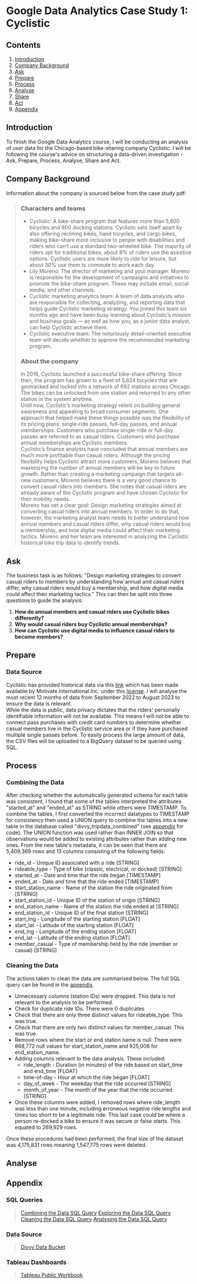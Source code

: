 # Google Data Analytics Case Study 1: Cyclistic

## Contents
1. [Introduction](https://github.com/bennyboy230602/Google-Data-Analytics-Case-Study/blob/main/README.md#introduction)
2. [Company Background](https://github.com/bennyboy230602/Google-Data-Analytics-Case-Study/blob/main/README.md#company-background)
3. [Ask](https://github.com/bennyboy230602/Google-Data-Analytics-Case-Study/blob/main/README.md#ask)
4. [Prepare](https://github.com/bennyboy230602/Google-Data-Analytics-Case-Study/blob/main/README.md#prepare)
5. [Process](https://github.com/bennyboy230602/Google-Data-Analytics-Case-Study/blob/main/README.md#process)
6. [Analyse](https://github.com/bennyboy230602/Google-Data-Analytics-Case-Study/blob/main/README.md#analyse)
7. [Share](https://github.com/bennyboy230602/Google-Data-Analytics-Case-Study/blob/main/README.md#share)
8. [Act](https://github.com/bennyboy230602/Google-Data-Analytics-Case-Study/blob/main/README.md#act)
9. [Appendix](https://github.com/bennyboy230602/Google-Data-Analytics-Case-Study/blob/main/README.md#appendix)

## Introduction
To finish the Google Data Analytics course, I will be conducting an analysis of user data for the Chicago-based bike-sharing company Cyclistic. I will be following the course's advice on structuring a data-driven investigation - Ask, Prepare, Process, Analyse, Share and Act.

## Company Background  
Information about the company is sourced below from the case study pdf:
>### Characters and teams
>* Cyclistic: A bike-share program that features more than 5,800 bicycles and 600 docking stations. Cyclistic sets itself apart
by also offering reclining bikes, hand tricycles, and cargo bikes, making bike-share more inclusive to people with disabilities
and riders who can’t use a standard two-wheeled bike. The majority of riders opt for traditional bikes; about 8% of riders use
the assistive options. Cyclistic users are more likely to ride for leisure, but about 30% use them to commute to work each
day.  
>* Lily Moreno: The director of marketing and your manager. Moreno is responsible for the development of campaigns and
initiatives to promote the bike-share program. These may include email, social media, and other channels.  
>* Cyclistic marketing analytics team: A team of data analysts who are responsible for collecting, analyzing, and reporting
data that helps guide Cyclistic marketing strategy. You joined this team six months ago and have been busy learning about
Cyclistic’s mission and business goals — as well as how you, as a junior data analyst, can help Cyclistic achieve them.  
>* Cyclistic executive team: The notoriously detail-oriented executive team will decide whether to approve the
recommended marketing program.  
>### About the company  
>In 2016, Cyclistic launched a successful bike-share offering. Since then, the program has grown to a fleet of 5,824 bicycles that are
geotracked and locked into a network of 692 stations across Chicago. The bikes can be unlocked from one station and returned to
any other station in the system anytime.  
>Until now, Cyclistic’s marketing strategy relied on building general awareness and appealing to broad consumer segments. One
approach that helped make these things possible was the flexibility of its pricing plans: single-ride passes, full-day passes, and
annual memberships. Customers who purchase single-ride or full-day passes are referred to as casual riders. Customers who
purchase annual memberships are Cyclistic members.  
>Cyclistic’s finance analysts have concluded that annual members are much more profitable than casual riders. Although the pricing
flexibility helps Cyclistic attract more customers, Moreno believes that maximizing the number of annual members will be key to
future growth. Rather than creating a marketing campaign that targets all-new customers, Moreno believes there is a very good
chance to convert casual riders into members. She notes that casual riders are already aware of the Cyclistic program and have
chosen Cyclistic for their mobility needs.  
>Moreno has set a clear goal: Design marketing strategies aimed at converting casual riders into annual members. In order to do
that, however, the marketing analyst team needs to better understand how annual members and casual riders differ, why casual
riders would buy a membership, and how digital media could affect their marketing tactics. Moreno and her team are interested in
analyzing the Cyclistic historical bike trip data to identify trends.

## Ask
The business task is as follows: "Design marketing strategies to convert casual riders to members by understanding how annual and casual riders differ, why casual riders would buy a membership, and how digital media could affect their marketing tactics." This can then be split into three questions to guide the analysis:
1. **How do annual members and casual riders use Cyclistic bikes differently?**
2. **Why would casual riders buy Cyclistic annual memberships?**
3. **How can Cyclistic use digital media to influence casual riders to become members?**

## Prepare  
### Data Source  
Cyclistic has provided historical data via this [link](https://divvy-tripdata.s3.amazonaws.com/index.html) which has been made available by Motivate International Inc. under this [license](https://divvybikes.com/data-license-agreement). I will analyse the most recent 12 months of data from September 2022 to August 2023 to ensure the data is relevant.  
While the data is public, data privacy dictates that the riders' personally identifiable information will not be available. This means I will not be able to connect pass purchases with credit card numbers to determine whether casual members live in the Cyclistic service area or if they have purchased multiple single passes before. To easily process the large amount of data, the CSV files will be uploaded to a BigQuery dataset to be queried using SQL. 
  
## Process  
### Combining the Data  
After checking whether the automatically generated schema for each table was consistent, I found that some of the tables interpreted the attributes "started_at" and "ended_at" as STRING while others were TIMESTAMP. To combine the tables, I first converted the incorrect datatypes to TIMESTAMP for consistency then used a UNION query to combine the tables into a new table in the database called "divvy_tripdata_combined" (see [appendix](https://github.com/bennyboy230602/Google-Data-Analytics-Case-Study/blob/main/README.md#appendix) for code). The UNION function was used rather than INNER JOIN so that observations would be added to existing attributes rather than adding new ones. From the new table's metadata, it can be seen that there are 
5,409,369 rows and 13 columns consisting of the following fields:

* ride_id - Unique ID associated with a ride [STRING]
* rideable_type - Type of bike (classic, electrical, or docked) [STRING]
* started_at - Date and time that the ride began [TIMESTAMP]
* ended_at - Date and time that the ride ended [TIMESTAMP]
* start_station_name - Name of the station the ride originated from [STRING]
* start_station_id - Unique ID of the station of origin [STRING]
* end_station_name - Name of the station the ride ended at [STRING]
* end_station_id - Unique ID of the final station [STRING]
* start_lng - Longitude of the starting station [FLOAT]
* start_lat - Latitude of the starting station [FLOAT]
* end_lng - Longitude of the ending station [FLOAT]
* end_lat - Latitude of the ending station [FLOAT]
* member_casual - Type of membership held by the ride (member or casual) [STRING]

### Cleaning the Data  
The actions taken to clean the data are summarised below. The full SQL query can be found in the [appendix](https://github.com/bennyboy230602/Google-Data-Analytics-Case-Study/blob/main/README.md#appendix).
* Unnecessary columns (station IDs) were dropped. This data is not relevant to the analysis to be performed.
* Check for duplicate ride IDs. There were 0 duplicates
* Check that there are only three distinct values for rideable_type. This was true.
* Check that there are only two distinct values for member_casual. This was true.
* Remove rows where the start or end station name is null. There were 868,772 null values for start_station_name and 925,008 for end_station_name.
* Adding columns relevant to the data analysis. These included:
  - ride_length - Duration (in minutes) of the ride based on start_time and end_time [FLOAT]
  - time-of-day - Hour at which the ride began [FLOAT]
  - day_of_week - The weekday that the ride occurred [STRING]
  - month_of_year - The month of the year that the ride occurred [STRING]
* Once these columns were added, I removed rows where ride_length was less than one minute, including erroneous negative ride lengths and times too short to be a legitimate ride. This last case could be where a person re-docked a bike to ensure it was secure or false starts. This equated to 269,929 rows.

Once these procedures had been performed, the final size of the dataset was 4,175,831 rows meaning 1,547,775 rows were deleted.

## Analyse


## Appendix
### SQL Queries
>[Combining the Data SQL Query](https://github.com/bennyboy230602/Google-Data-Analytics-Case-Study/blob/main/combining_data.sql)
>[Exploring the Data SQL Query](https://github.com/bennyboy230602/Google-Data-Analytics-Case-Study/blob/main/exploring_data.sql)
>[Cleaning the Data SQL Query](https://github.com/bennyboy230602/Google-Data-Analytics-Case-Study/blob/main/cleaning_data.sql)
>[Analysing the Data SQL Query](https://github.com/bennyboy230602/Google-Data-Analytics-Case-Study/blob/main/analysing_data.sql)

### Data Source
>[Divvy Data Bucket](https://divvy-tripdata.s3.amazonaws.com/index.html)

### Tableau Dashboards
>[Tableau Public Workbook](https://public.tableau.com/app/profile/ben.holmes8701/viz/CyclisticVisualisation_17510351145090/NumberofRides)





